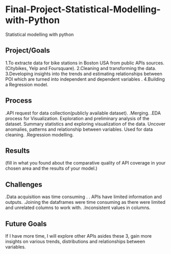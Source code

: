 # Final-Project-Statistical-Modelling-with-Python
Statistical modelling with python
## Project/Goals
1.To extracte data for bike stations in Boston USA from public APIs  sources.(Citybikes, Yelp and Foursquare).
2.Cleaning and transforming the data.
3.Developing insights into the trends and estimating relationships between POI which are turned into independent and dependent variables .
4.Building a Regression model.

## Process
.API request for data collection(publicly available dataset).
.Merging.
.EDA process for Visualization.
    Exploration and preliminary analysis of the dataset.
    Summary statistics and exploring visualization of the data.
    Uncover anomalies, patterns and relationship between variables.
    Used for data cleaning.
.Regression modelling.

## Results
(fill in what you found about the comparative quality of API coverage in your chosen area and the results of your model.)

## Challenges 
.Data acquisition was time consuming .
. APIs have limited information and outputs.
.Joining the dataframes were time consuming as there were limited and unrelated columns to work with.
.Inconsistent values in columns.

## Future Goals
If I have more time, I will explore other APIs asides these 3, gain more insights on various trends, distributions and relationships between variables.
